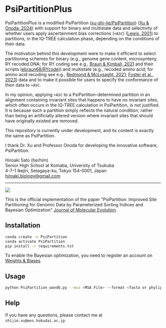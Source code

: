 # PsiPartitionPlus

PsiPartitionPlus is a modified PsiPartition ([xu-shi-jie/PsiPartition](https://github.com/xu-shi-jie/PsiPartition)) ([Xu & Onoda, 2024](https://doi.org/10.1007/s00239-024-10215-7)) with support for binary and multistate data and selectivity of whether users apply ascertainment bias corrections (`+ASC`) ([Lewis, 2001](https://doi.org/10.1080/106351501753462876)) to partitions, in the IQ-TREE calculation phase, depending on the conditions of their data.  
  
The motivation behind this development were to make it efficient to select partitioning schemes for binary (e.g., genome gene content, microsynteny, RY recoded DNA; for RY coding see e.g., [Braun & Kimball, 2021](https://doi.org/10.3390/birds2010001) and their scripts ([ebraun68/RYcode](https://github.com/ebraun68/RYcode))) and multistate (e.g., recoded amino acid; for amino acid recoding see e.g., [Redmond & McLysaght, 2021](https://doi.org/10.1038/s41467-021-22074-7); [Foster et al., 2023](https://doi.org/10.1093/sysbio/syac042)) data and to make it possible for users to specify the conformance of their data to `+ASC`.  
   
In my opinion, applying `+ASC` to a PsiPartition-determined partition in an alignment containing invariant sites that happens to have no invariant sites, which often occurs in the IQ-TREE calculation in PsiPartition, is not justified. It is because such a partition simply reflects the natural condition, rather than being an artificially altered version where invariant sites that should have originally existed are removed.  
  
This repository is currently under development, and its content is exactly the same as PsiPartition.  
  
I thank Dr. Xu and Professor Onoda for developing the innovative software, PsiPartition.  
  
Hiroaki Sato (he/him)  
Senior High School at Komaba, University of Tsukuba  
4-7-1 Ikejiri, Setagaya-ku, Tokyo 154-0001, Japan  
[hiroaki.biology@gmail.com](hiroaki.biology@gmail.com)  
________________________________________________________________________
![](logo.png)

This is the official implementation of the paper "PsiPartition: Improved Site Partitioning for Genomic Data by Parameterized Sorting Indices and Bayesian Optimization" [Journal of Molecular Evolution](https://link.springer.com/article/10.1007/s00239-024-10215-7).

## Installation

```bash
conda create -n PsiPartition
conda activate PsiPartition
pip install -r requirements.txt
```

To enable the Bayesian optimization, you need to register an account on [Weights & Biases](https://wandb.ai/).
## Usage

```bash
python PsiPartition_wandb.py --msa <MSA File> --format <fasta or phylip> --alphabet <dna or aa> --max_partitions <max_partitions> --n_iter <number of iterations>
```

## Help
If you have any questions, please contact me at `shijie.xu@ees.hokudai.ac.jp`.
